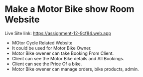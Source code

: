 # Make a Motor Bike show Room Website

Live Site link: https://assignment-12-9cf84.web.app


- MOtor Cycle Related Website
- It could be used for Motor Bike Owner.
- Motor Bike owener can take Booking From Client.
- Client can see the Motor Bike details and All Bookings.
- Client can see the Price Of a bike.
- Motor Bike owener can manage orders, bike products, admin.
